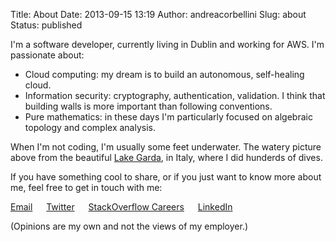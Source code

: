 Title: About
Date: 2013-09-15 13:19
Author: andreacorbellini
Slug: about
Status: published

I'm a software developer, currently living in Dublin and working for AWS.
I'm passionate about:

* Cloud computing: my dream is to build an autonomous, self-healing cloud.
* Information security: cryptography, authentication, validation. I think that
  building walls is more important than following conventions.
* Pure mathematics: in these days I'm particularly focused on algebraic
  topology and complex analysis.

When I'm not coding, I'm usually some feet underwater. The watery picture above
from the beautiful [Lake Garda](https://en.wikipedia.org/wiki/Lake_Garda), in
Italy, where I did hunderds of dives.

If you have something cool to share, or if you just want to know more about me,
feel free to get in touch with me:

<span class="fa fa-envelope-o"></span> [Email](mailto:corbellini.andrea@gmail.com) &emsp;
<span class="fa fa-twitter"></span> [Twitter](https://twitter.com/andreacorbe) &emsp;
<span class="fa fa-stack-overflow"></span> [StackOverflow Careers](https://careers.stackoverflow.com/andreacorbellini) &emsp;
<span class="fa fa-linkedin-square"></span> [LinkedIn](https://linkedin.com/in/andreacorbellini)

(Opinions are my own and not the views of my employer.)

